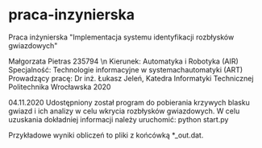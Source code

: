 # praca-inzynierska
Praca inżynierska "Implementacja systemu identyfikacji rozbłysków  gwiazdowych"

Małgorzata Pietras 235794 \n
Kierunek: Automatyka i Robotyka (AIR)
Specjalność: Technologie informacyjne w systemachautomatyki (ART)
Prowadzący pracę: Dr inż. Łukasz Jeleń, Katedra Informatyki Technicznej
Politechnika Wrocławska 2020

04.11.2020
Udostępniony został program do pobierania krzywych blasku gwiazd i ich analizy w celu wkrycia rozbłysków gwiazdowych.
W celu uzuskania dokładniej informacji należy uruchomić: python start.py

Przykładowe wyniki obliczeń to pliki z końcówką *_out.dat.
